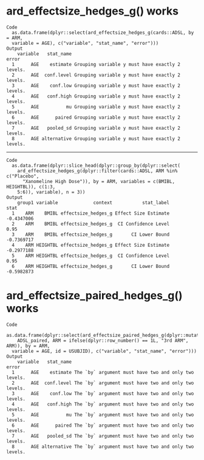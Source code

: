 # ard_effectsize_hedges_g() works

    Code
      as.data.frame(dplyr::select(ard_effectsize_hedges_g(cards::ADSL, by = ARM,
      variable = AGE), c("variable", "stat_name", "error")))
    Output
        variable   stat_name                                           error
      1      AGE    estimate Grouping variable y must have exactly 2 levels.
      2      AGE  conf.level Grouping variable y must have exactly 2 levels.
      3      AGE    conf.low Grouping variable y must have exactly 2 levels.
      4      AGE   conf.high Grouping variable y must have exactly 2 levels.
      5      AGE          mu Grouping variable y must have exactly 2 levels.
      6      AGE      paired Grouping variable y must have exactly 2 levels.
      7      AGE   pooled_sd Grouping variable y must have exactly 2 levels.
      8      AGE alternative Grouping variable y must have exactly 2 levels.

---

    Code
      as.data.frame(dplyr::slice_head(dplyr::group_by(dplyr::select(
        ard_effectsize_hedges_g(dplyr::filter(cards::ADSL, ARM %in% c("Placebo",
          "Xanomeline High Dose")), by = ARM, variables = c(BMIBL, HEIGHTBL)), c(1:3,
        5:6)), variable), n = 3))
    Output
        group1 variable             context           stat_label       stat
      1    ARM    BMIBL effectsize_hedges_g Effect Size Estimate -0.4347006
      2    ARM    BMIBL effectsize_hedges_g  CI Confidence Level       0.95
      3    ARM    BMIBL effectsize_hedges_g       CI Lower Bound -0.7369717
      4    ARM HEIGHTBL effectsize_hedges_g Effect Size Estimate -0.2977188
      5    ARM HEIGHTBL effectsize_hedges_g  CI Confidence Level       0.95
      6    ARM HEIGHTBL effectsize_hedges_g       CI Lower Bound -0.5982873

# ard_effectsize_paired_hedges_g() works

    Code
      as.data.frame(dplyr::select(ard_effectsize_paired_hedges_g(dplyr::mutate(
        ADSL_paired, ARM = ifelse(dplyr::row_number() == 1L, "3rd ARM", ARM)), by = ARM,
      variable = AGE, id = USUBJID), c("variable", "stat_name", "error")))
    Output
        variable   stat_name                                                error
      1      AGE    estimate The `by` argument must have two and only two levels.
      2      AGE  conf.level The `by` argument must have two and only two levels.
      3      AGE    conf.low The `by` argument must have two and only two levels.
      4      AGE   conf.high The `by` argument must have two and only two levels.
      5      AGE          mu The `by` argument must have two and only two levels.
      6      AGE      paired The `by` argument must have two and only two levels.
      7      AGE   pooled_sd The `by` argument must have two and only two levels.
      8      AGE alternative The `by` argument must have two and only two levels.

